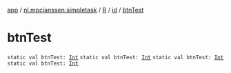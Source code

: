 [app](../../../index.md) / [nl.mpcjanssen.simpletask](../../index.md) / [R](../index.md) / [id](index.md) / [btnTest](.)

# btnTest

`static val btnTest: `[`Int`](https://kotlinlang.org/api/latest/jvm/stdlib/kotlin/-int/index.html)
`static val btnTest: `[`Int`](https://kotlinlang.org/api/latest/jvm/stdlib/kotlin/-int/index.html)
`static val btnTest: `[`Int`](https://kotlinlang.org/api/latest/jvm/stdlib/kotlin/-int/index.html)
`static val btnTest: `[`Int`](https://kotlinlang.org/api/latest/jvm/stdlib/kotlin/-int/index.html)